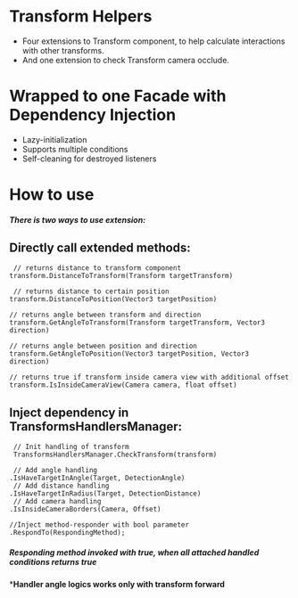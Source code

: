 # Transform Helpers

- Four extensions to Transform component, to help calculate interactions with other transforms.
- And one extension to check Transform camera occlude.

# Wrapped to one Facade with Dependency Injection

- Lazy-initialization
- Supports multiple conditions
- Self-cleaning for destroyed listeners

# How to use
##### There is two ways to use extension:

## Directly call extended methods:
```
 // returns distance to transform component
transform.DistanceToTransform(Transform targetTransform)

 // returns distance to certain position
transform.DistanceToPosition(Vector3 targetPosition)

// returns angle between transform and direction
transform.GetAngleToTransform(Transform targetTransform, Vector3 direction) 

// returns angle between position and direction
transform.GetAngleToPosition(Vector3 targetPosition, Vector3 direction)

// returns true if transform inside camera view with additional offset
transform.IsInsideCameraView(Camera camera, float offset)
```

## Inject dependency in TransformsHandlersManager:
```
 // Init handling of transform
 TransformsHandlersManager.CheckTransform(transform)
 
 // Add angle handling 
.IsHaveTargetInAngle(Target, DetectionAngle)
 // Add distance handling
.IsHaveTargetInRadius(Target, DetectionDistance) 
 // Add camera handling
.IsInsideCameraBorders(Camera, Offset)

//Inject method-responder with bool parameter
.RespondTo(RespondingMethod);
```
##### Responding method invoked with true, when all attached handled conditions returns true
***Handler angle logics works only with transform forward**
